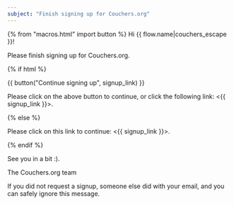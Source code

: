 ```yaml
---
subject: "Finish signing up for Couchers.org"
---
```


{% from "macros.html" import button %}
Hi {{ flow.name|couchers_escape }}!

Please finish signing up for Couchers.org.

{% if html %}

{{ button("Continue signing up", signup_link) }}

Please click on the above button to continue, or click the following link: <{{ signup_link }}>.

{% else %}

Please click on this link to continue: <{{ signup_link }}>.

{% endif %}

See you in a bit :).

The Couchers.org team

If you did not request a signup, someone else did with your email, and
you can safely ignore this message.

